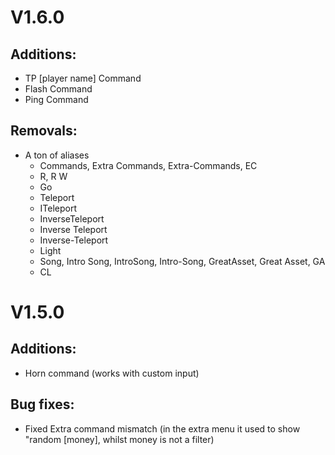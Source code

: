 # V1.6.0

## Additions:
- TP [player name] Command
- Flash Command
- Ping Command

## Removals:
- A ton of aliases
  - Commands, Extra Commands, Extra-Commands, EC
  - R, R W
  - Go
  - Teleport
  - ITeleport
  - InverseTeleport
  - Inverse Teleport
  - Inverse-Teleport
  - Light
  - Song, Intro Song, IntroSong, Intro-Song, GreatAsset, Great Asset, GA
  - CL

# V1.5.0

## Additions:
- Horn command (works with custom input)

## Bug fixes:
- Fixed Extra command mismatch (in the extra menu it used to show "random [money], whilst money is not a filter)
